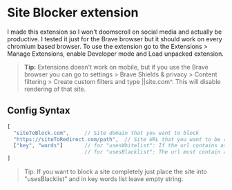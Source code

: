 # Site Blocker extension
I made this extension so I won't doomscroll on social media and actually be productive. I tested it just for the Brave browser but it should work on every chromium based browser. To use the extension go to the Extensions > Manage Extensions, enable Developer mode and Load unpacked extension. 
> **Tip:** Extensions doesn't work on mobile, but if you use the Brave browser you can go to settings > Brave Shields & privacy > Content filtering > Create custom filters and type ||site.com^. This will disable rendering of that site.

## Config Syntax
```js
[
  "siteToBlock.com",     // Site domain that you want to block
  "https://siteToRedirect.com/path",  // Site URL that you want to be redirected to.
  ["key", "words"]       // for "usesWhitelist": If the url contains at least one of the key words the redirect won't happen.
                         // for "usesBlacklist": The url must contain at least one of the key words otherwise the redirect won't happen.
]
```
> Tip: If you want to block a site completely just place the site into "usesBlacklist" and in key words list leave empty string.
